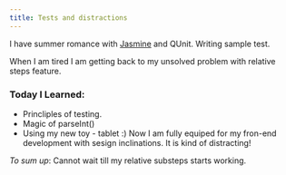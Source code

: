 ```yaml
--- 
title: Tests and distractions
---
```


I have summer romance with [Jasmine](http://pivotal.github.io/jasmine/) and QUnit. Writing sample test.

When I am tired I am getting back to my unsolved problem with relative steps feature.

### Today I Learned:
* Princliples of testing.
* Magic of parseInt()
* Using my new toy - tablet :) Now I am fully equiped for my fron-end development with sesign inclinations. It is kind of distracting!

_To sum up_:
Cannot wait till my relative substeps starts working.